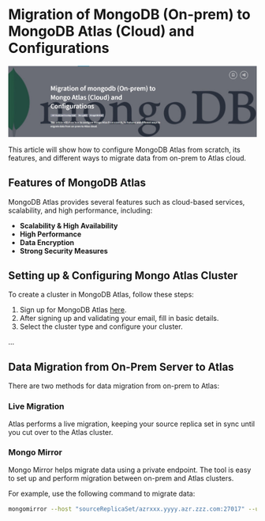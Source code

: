 # Migration of MongoDB (On-prem) to MongoDB Atlas (Cloud) and Configurations

![MongoDB Data Migration](https://github.com/subrahmanyeswaraokrv/MongoDB-Handbook/blob/main/MongoDB%20Data%20Migration%20On-Prem-to-Atlas/screen1.jpg?raw=true)

This article will show how to configure MongoDB Atlas from scratch, its features, and different ways to migrate data from on-prem to Atlas cloud.

## Features of MongoDB Atlas

MongoDB Atlas provides several features such as cloud-based services, scalability, and high performance, including:

- **Scalability & High Availability**
- **High Performance**
- **Data Encryption**
- **Strong Security Measures**

## Setting up & Configuring Mongo Atlas Cluster

To create a cluster in MongoDB Atlas, follow these steps:

1. Sign up for MongoDB Atlas [here](https://account.mongodb.com/account/login).
2. After signing up and validating your email, fill in basic details.
3. Select the cluster type and configure your cluster.

...

## Data Migration from On-Prem Server to Atlas

There are two methods for data migration from on-prem to Atlas:

### Live Migration

Atlas performs a live migration, keeping your source replica set in sync until you cut over to the Atlas cluster.

### Mongo Mirror

Mongo Mirror helps migrate data using a private endpoint. The tool is easy to set up and perform migration between on-prem and Atlas clusters.

For example, use the following command to migrate data:
```bash
mongomirror --host "sourceReplicaSet/azrxxx.yyyy.azr.zzz.com:27017" --username 'admin' --password 'password' --destination "atlasReplicaSet/pl-1-westeurope-azure"
